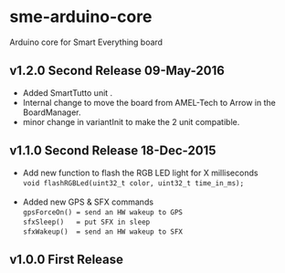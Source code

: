 # sme-arduino-core
Arduino core for Smart Everything board

v1.2.0 Second Release 09-May-2016
---------------------------------
* Added SmartTutto unit .
* Internal change to move the board from AMEL-Tech to Arrow in the BoardManager.
* minor change in variantInit to make the 2 unit compatible.

v1.1.0 Second Release 18-Dec-2015
---------------------------------
* Add new function to flash the RGB LED light for X milliseconds<br>
    `void flashRGBLed(uint32_t color, uint32_t time_in_ms);`<br><br>
* Added new GPS & SFX commands<br>
    `gpsForceOn() = send an HW wakeup to GPS`<br>
    `sfxSleep()   = put SFX in sleep`<br>
    `sfxWakeup()  = send an HW wakeup to SFX`<br>

v1.0.0 First Release
--------------------

